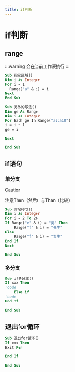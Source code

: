 ```yaml
---
title: if判断
---
```


# if判断

## range

:::warning
会在当前工作表执行
:::

```vb
Sub 指定区域()
Dim i As Integer
For i = 1
  Range("a" & i) = i
Next
End Sub
```

```vb
Sub 另外的写法()
Dim ge As Range
Dim i As Integer
For Each ge In Range("a1:a10")
i = i + 1
ge = i

Next

End Sub

```



## if语句

### 单分支

> [!caution]
>
> 注意Then（然后）与Than（比较）

```vb
Sub 修昵称改()
Dim i As Integer
For i = 2 To 26
If Range("e" & i) = "男" Then
    Range("f" & i) = "先生"
Else
    Range("f" & i) = "女生"
End If
Next

End Sub
```

### 多分支

```vb
Sub if多分支()
If xxx Then
'code
    Else if
'code
End If
    
End Sub
```

## 退出for循环

```vb
Sub 退出for循环()
If xxx Then
Exit For

End If
    
End Sub
```
